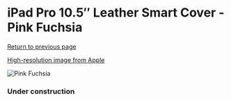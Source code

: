 # iPad Pro 10.5″ Leather Smart Cover - Pink Fuchsia

[Return to previous page](/ipad_pro105)

[High-resolution image from Apple](https://store.storeimages.cdn-apple.com/8756/as-images.apple.com/is/MR5K2?wid=4500&hei=4500&fmt=png)

<div style="width: 384px"><img src="/everyphone/MR5K2.png" alt="Pink Fuchsia"></div>

### Under construction
